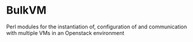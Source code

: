BulkVM
======

Perl modules for the instantiation of, configuration of and communication with multiple VMs in an Openstack environment


